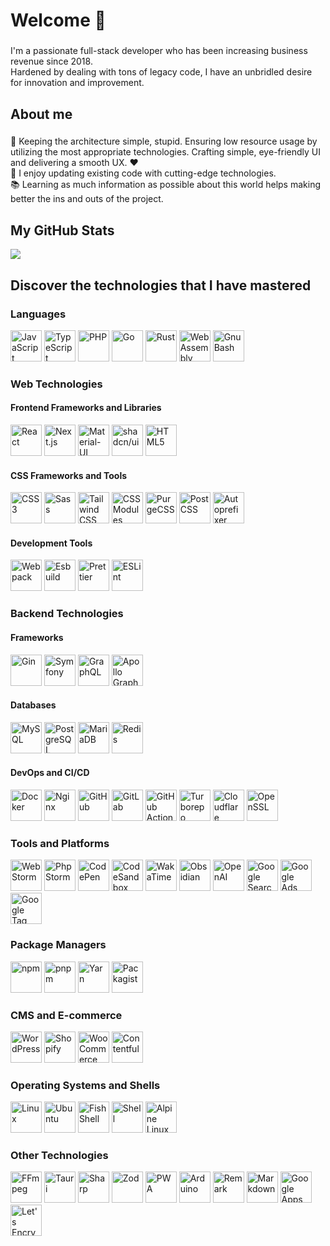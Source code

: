 <h1 align="left">Welcome 👋</h1>

###

<p align="left">I'm a passionate full-stack developer who has been increasing business revenue since 2018. <br/>Hardened by dealing with tons of legacy code, I have an unbridled desire for innovation and improvement.</p>

###

<h2 align="left">About me</h2>

###

<p align="left">🎯 Keeping the architecture simple, stupid. Ensuring low resource usage by utilizing the most appropriate technologies. Crafting simple, eye-friendly UI and delivering a smooth UX. ❤️<br>🎲 I enjoy updating existing code with cutting-edge technologies.<br>📚  Learning as much information as possible about this world helps making better the ins and outs of the project.</p>

###
<h2 align="left">My GitHub Stats</h2>
  <img src="https://github-readme-stats.vercel.app/api?username=l-you&show_icons=true&hide=stars&show=reviews,discussions_started,discussions_answered,prs_merged,prs_merged_percentage&include_all_commits=true&theme=dark" />


###

<h2 align="left">Discover the technologies that I have mastered</h2>

###

<div>
  <h3>Languages</h3>
  <div>
    <picture>
      <source srcset="https://cdn.simpleicons.org/javascript/dark" media="(prefers-color-scheme: light)">
      <source srcset="https://cdn.simpleicons.org/javascript/white" media="(prefers-color-scheme: dark)">
      <img height="50" width="50" src="https://cdn.simpleicons.org/javascript/dark" alt="JavaScript">
    </picture>
    <picture>
      <source srcset="https://cdn.simpleicons.org/typescript/dark" media="(prefers-color-scheme: light)">
      <source srcset="https://cdn.simpleicons.org/typescript/white" media="(prefers-color-scheme: dark)">
      <img height="50" width="50" src="https://cdn.simpleicons.org/typescript/dark" alt="TypeScript">
    </picture>
    <picture>
      <source srcset="https://cdn.simpleicons.org/php/dark" media="(prefers-color-scheme: light)">
      <source srcset="https://cdn.simpleicons.org/php/white" media="(prefers-color-scheme: dark)">
      <img height="50" width="50" src="https://cdn.simpleicons.org/php/dark" alt="PHP">
    </picture>
    <picture>
      <source srcset="https://cdn.simpleicons.org/go/dark" media="(prefers-color-scheme: light)">
      <source srcset="https://cdn.simpleicons.org/go/white" media="(prefers-color-scheme: dark)">
      <img height="50" width="50" src="https://cdn.simpleicons.org/go/dark" alt="Go">
    </picture>
    <picture>
      <source srcset="https://cdn.simpleicons.org/rust/dark" media="(prefers-color-scheme: light)">
      <source srcset="https://cdn.simpleicons.org/rust/white" media="(prefers-color-scheme: dark)">
      <img height="50" width="50" src="https://cdn.simpleicons.org/rust/dark" alt="Rust">
    </picture>
    <picture>
      <source srcset="https://cdn.simpleicons.org/webassembly/dark" media="(prefers-color-scheme: light)">
      <source srcset="https://cdn.simpleicons.org/webassembly/white" media="(prefers-color-scheme: dark)">
      <img height="50" width="50" src="https://cdn.simpleicons.org/webassembly/dark" alt="WebAssembly">
    </picture>
    <picture>
      <source srcset="https://cdn.simpleicons.org/gnubash/dark" media="(prefers-color-scheme: light)">
      <source srcset="https://cdn.simpleicons.org/gnubash/white" media="(prefers-color-scheme: dark)">
      <img height="50" width="50" src="https://cdn.simpleicons.org/gnubash/dark" alt="Gnu Bash">
    </picture>
  </div>
</div>
<div>
  <h3>Web Technologies</h3>
  <div>
    <h4>Frontend Frameworks and Libraries</h4>
    <div>
      <picture>
        <source srcset="https://cdn.simpleicons.org/react/dark" media="(prefers-color-scheme: light)">
        <source srcset="https://cdn.simpleicons.org/react/white" media="(prefers-color-scheme: dark)">
        <img height="50" width="50" src="https://cdn.simpleicons.org/react/dark" alt="React">
      </picture>
      <picture>
        <source srcset="https://cdn.simpleicons.org/nextdotjs/dark" media="(prefers-color-scheme: light)">
        <source srcset="https://cdn.simpleicons.org/nextdotjs/white" media="(prefers-color-scheme: dark)">
        <img height="50" width="50" src="https://cdn.simpleicons.org/nextdotjs/dark" alt="Next.js">
      </picture>
      <picture>
        <source srcset="https://cdn.simpleicons.org/mui/dark" media="(prefers-color-scheme: light)">
        <source srcset="https://cdn.simpleicons.org/mui/white" media="(prefers-color-scheme: dark)">
        <img height="50" width="50" src="https://cdn.simpleicons.org/mui/dark" alt="Material-UI">
      </picture>
      <picture>
        <source srcset="https://cdn.simpleicons.org/shadcnui/dark" media="(prefers-color-scheme: light)">
        <source srcset="https://cdn.simpleicons.org/shadcnui/white" media="(prefers-color-scheme: dark)">
        <img height="50" width="50" src="https://cdn.simpleicons.org/shadcnui/dark" alt="shadcn/ui">
      </picture>
        <picture>
      <source srcset="https://cdn.simpleicons.org/html5/dark" media="(prefers-color-scheme: light)">
      <source srcset="https://cdn.simpleicons.org/html5/white" media="(prefers-color-scheme: dark)">
      <img height="50" width="50" src="https://cdn.simpleicons.org/html5/dark" alt="HTML5">
    </picture>
    </div>
  </div>
  <div>
    <h4>CSS Frameworks and Tools</h4>
    <div>
      <picture>
        <source srcset="https://cdn.simpleicons.org/css3/dark" media="(prefers-color-scheme: light)">
        <source srcset="https://cdn.simpleicons.org/css3/white" media="(prefers-color-scheme: dark)">
        <img height="50" width="50" src="https://cdn.simpleicons.org/css3/dark" alt="CSS3">
      </picture>
      <picture>
        <source srcset="https://cdn.simpleicons.org/sass/dark" media="(prefers-color-scheme: light)">
        <source srcset="https://cdn.simpleicons.org/sass/white" media="(prefers-color-scheme: dark)">
        <img height="50" width="50" src="https://cdn.simpleicons.org/sass/dark" alt="Sass">
      </picture>
      <picture>
        <source srcset="https://cdn.simpleicons.org/tailwindcss/dark" media="(prefers-color-scheme: light)">
        <source srcset="https://cdn.simpleicons.org/tailwindcss/white" media="(prefers-color-scheme: dark)">
        <img height="50" width="50" src="https://cdn.simpleicons.org/tailwindcss/dark" alt="Tailwind CSS">
      </picture>
      <picture>
        <source srcset="https://cdn.simpleicons.org/cssmodules/dark" media="(prefers-color-scheme: light)">
        <source srcset="https://cdn.simpleicons.org/cssmodules/white" media="(prefers-color-scheme: dark)">
        <img height="50" width="50" src="https://cdn.simpleicons.org/cssmodules/dark" alt="CSS Modules">
      </picture>
      <picture>
        <source srcset="https://cdn.simpleicons.org/purgecss/dark" media="(prefers-color-scheme: light)">
        <source srcset="https://cdn.simpleicons.org/purgecss/white" media="(prefers-color-scheme: dark)">
        <img height="50" width="50" src="https://cdn.simpleicons.org/purgecss/dark" alt="PurgeCSS">
      </picture>
      <picture>
        <source srcset="https://cdn.simpleicons.org/postcss/dark" media="(prefers-color-scheme: light)">
        <source srcset="https://cdn.simpleicons.org/postcss/white" media="(prefers-color-scheme: dark)">
        <img height="50" width="50" src="https://cdn.simpleicons.org/postcss/dark" alt="PostCSS">
      </picture>
      <picture>
        <source srcset="https://cdn.simpleicons.org/autoprefixer/dark" media="(prefers-color-scheme: light)">
        <source srcset="https://cdn.simpleicons.org/autoprefixer/white" media="(prefers-color-scheme: dark)">
        <img height="50" width="50" src="https://cdn.simpleicons.org/autoprefixer/dark" alt="Autoprefixer">
      </picture>
    </div>
  </div>
  <div>
    <h4>Development Tools</h4>
    <div>
      <picture>
        <source srcset="https://cdn.simpleicons.org/webpack/dark" media="(prefers-color-scheme: light)">
        <source srcset="https://cdn.simpleicons.org/webpack/white" media="(prefers-color-scheme: dark)">
        <img height="50" width="50" src="https://cdn.simpleicons.org/webpack/dark" alt="Webpack">
      </picture>
      <picture>
        <source srcset="https://cdn.simpleicons.org/esbuild/dark" media="(prefers-color-scheme: light)">
        <source srcset="https://cdn.simpleicons.org/esbuild/white" media="(prefers-color-scheme: dark)">
        <img height="50" width="50" src="https://cdn.simpleicons.org/esbuild/dark" alt="Esbuild">
      </picture>
      <picture>
        <source srcset="https://cdn.simpleicons.org/prettier/dark" media="(prefers-color-scheme: light)">
        <source srcset="https://cdn.simpleicons.org/prettier/white" media="(prefers-color-scheme: dark)">
        <img height="50" width="50" src="https://cdn.simpleicons.org/prettier/dark" alt="Prettier">
      </picture>
      <picture>
        <source srcset="https://cdn.simpleicons.org/eslint/dark" media="(prefers-color-scheme: light)">
        <source srcset="https://cdn.simpleicons.org/eslint/white" media="(prefers-color-scheme: dark)">
        <img height="50" width="50" src="https://cdn.simpleicons.org/eslint/dark" alt="ESLint">
      </picture>
    </div>
  </div>
</div>
<div>
  <h3>Backend Technologies</h3>
  <div>
    <h4>Frameworks</h4>
    <div>
      <picture>
        <source srcset="https://cdn.simpleicons.org/gin/dark" media="(prefers-color-scheme: light)">
        <source srcset="https://cdn.simpleicons.org/gin/white" media="(prefers-color-scheme: dark)">
        <img height="50" width="50" src="https://cdn.simpleicons.org/gin/dark" alt="Gin">
      </picture>
      <picture>
        <source srcset="https://cdn.simpleicons.org/symfony/dark" media="(prefers-color-scheme: light)">
        <source srcset="https://cdn.simpleicons.org/symfony/white" media="(prefers-color-scheme: dark)">
        <img height="50" width="50" src="https://cdn.simpleicons.org/symfony/dark" alt="Symfony">
      </picture>
      <picture>
        <source srcset="https://cdn.simpleicons.org/graphql/dark" media="(prefers-color-scheme: light)">
        <source srcset="https://cdn.simpleicons.org/graphql/white" media="(prefers-color-scheme: dark)">
        <img height="50" width="50" src="https://cdn.simpleicons.org/graphql/dark" alt="GraphQL">
      </picture>
      <picture>
        <source srcset="https://cdn.simpleicons.org/apollographql/dark" media="(prefers-color-scheme: light)">
        <source srcset="https://cdn.simpleicons.org/apollographql/white" media="(prefers-color-scheme: dark)">
        <img height="50" width="50" src="https://cdn.simpleicons.org/apollographql/dark" alt="Apollo GraphQL">
      </picture>
    </div>
  </div>
  <div>
    <h4>Databases</h4>
    <div>
      <picture>
        <source srcset="https://cdn.simpleicons.org/mysql/dark" media="(prefers-color-scheme: light)">
        <source srcset="https://cdn.simpleicons.org/mysql/white" media="(prefers-color-scheme: dark)">
        <img height="50" width="50" src="https://cdn.simpleicons.org/mysql/dark" alt="MySQL">
      </picture>
      <picture>
        <source srcset="https://cdn.simpleicons.org/postgresql/dark" media="(prefers-color-scheme: light)">
        <source srcset="https://cdn.simpleicons.org/postgresql/white" media="(prefers-color-scheme: dark)">
        <img height="50" width="50" src="https://cdn.simpleicons.org/postgresql/dark" alt="PostgreSQL">
      </picture>
      <picture>
        <source srcset="https://cdn.simpleicons.org/mariadb/dark" media="(prefers-color-scheme: light)">
        <source srcset="https://cdn.simpleicons.org/mariadb/white" media="(prefers-color-scheme: dark)">
        <img height="50" width="50" src="https://cdn.simpleicons.org/mariadb/dark" alt="MariaDB">
      </picture>
      <picture>
        <source srcset="https://cdn.simpleicons.org/redis/dark" media="(prefers-color-scheme: light)">
        <source srcset="https://cdn.simpleicons.org/redis/white" media="(prefers-color-scheme: dark)">
        <img height="50" width="50" src="https://cdn.simpleicons.org/redis/dark" alt="Redis">
      </picture>
    </div>
  </div>
  <div>
    <h4>DevOps and CI/CD</h4>
    <div>
      <picture>
        <source srcset="https://cdn.simpleicons.org/docker/dark" media="(prefers-color-scheme: light)">
        <source srcset="https://cdn.simpleicons.org/docker/white" media="(prefers-color-scheme: dark)">
        <img height="50" width="50" src="https://cdn.simpleicons.org/docker/dark" alt="Docker">
      </picture>
      <picture>
        <source srcset="https://cdn.simpleicons.org/nginx/dark" media="(prefers-color-scheme: light)">
        <source srcset="https://cdn.simpleicons.org/nginx/white" media="(prefers-color-scheme: dark)">
        <img height="50" width="50" src="https://cdn.simpleicons.org/nginx/dark" alt="Nginx">
      </picture>
      <picture>
        <source srcset="https://cdn.simpleicons.org/github/dark" media="(prefers-color-scheme: light)">
        <source srcset="https://cdn.simpleicons.org/github/white" media="(prefers-color-scheme: dark)">
        <img height="50" width="50" src="https://cdn.simpleicons.org/github/dark" alt="GitHub">
      </picture>
      <picture>
        <source srcset="https://cdn.simpleicons.org/gitlab/dark" media="(prefers-color-scheme: light)">
        <source srcset="https://cdn.simpleicons.org/gitlab/white" media="(prefers-color-scheme: dark)">
        <img height="50" width="50" src="https://cdn.simpleicons.org/gitlab/dark" alt="GitLab">
      </picture>
      <picture>
        <source srcset="https://cdn.simpleicons.org/githubactions/dark" media="(prefers-color-scheme: light)">
        <source srcset="https://cdn.simpleicons.org/githubactions/white" media="(prefers-color-scheme: dark)">
        <img height="50" width="50" src="https://cdn.simpleicons.org/githubactions/dark" alt="GitHub Actions">
      </picture>
      <picture>
        <source srcset="https://cdn.simpleicons.org/turborepo/dark" media="(prefers-color-scheme: light)">
        <source srcset="https://cdn.simpleicons.org/turborepo/white" media="(prefers-color-scheme: dark)">
        <img height="50" width="50" src="https://cdn.simpleicons.org/turborepo/dark" alt="Turborepo">
      </picture>
      <picture>
        <source srcset="https://cdn.simpleicons.org/cloudflare/dark" media="(prefers-color-scheme: light)">
        <source srcset="https://cdn.simpleicons.org/cloudflare/white" media="(prefers-color-scheme: dark)">
        <img height="50" width="50" src="https://cdn.simpleicons.org/cloudflare/dark" alt="Cloudflare">
      </picture>
      <picture>
        <source srcset="https://cdn.simpleicons.org/openssl/dark" media="(prefers-color-scheme: light)">
        <source srcset="https://cdn.simpleicons.org/openssl/white" media="(prefers-color-scheme: dark)">
        <img height="50" width="50" src="https://cdn.simpleicons.org/openssl/dark" alt="OpenSSL">
      </picture>
    </div>
  </div>
</div>
<div>
  <h3>Tools and Platforms</h3>
  <div>
    <picture>
      <source srcset="https://cdn.simpleicons.org/webstorm/dark" media="(prefers-color-scheme: light)">
      <source srcset="https://cdn.simpleicons.org/webstorm/white" media="(prefers-color-scheme: dark)">
      <img height="50" width="50" src="https://cdn.simpleicons.org/webstorm/dark" alt="WebStorm">
    </picture>
    <picture>
      <source srcset="https://cdn.simpleicons.org/phpstorm/dark" media="(prefers-color-scheme: light)">
      <source srcset="https://cdn.simpleicons.org/phpstorm/white" media="(prefers-color-scheme: dark)">
      <img height="50" width="50" src="https://cdn.simpleicons.org/phpstorm/dark" alt="PhpStorm">
    </picture>
    <picture>
      <source srcset="https://cdn.simpleicons.org/codepen/dark" media="(prefers-color-scheme: light)">
      <source srcset="https://cdn.simpleicons.org/codepen/white" media="(prefers-color-scheme: dark)">
      <img height="50" width="50" src="https://cdn.simpleicons.org/codepen/dark" alt="CodePen">
    </picture>
    <picture>
      <source srcset="https://cdn.simpleicons.org/codesandbox/dark" media="(prefers-color-scheme: light)">
      <source srcset="https://cdn.simpleicons.org/codesandbox/white" media="(prefers-color-scheme: dark)">
      <img height="50" width="50" src="https://cdn.simpleicons.org/codesandbox/dark" alt="CodeSandbox">
    </picture>
    <picture>
      <source srcset="https://cdn.simpleicons.org/wakatime/dark" media="(prefers-color-scheme: light)">
      <source srcset="https://cdn.simpleicons.org/wakatime/white" media="(prefers-color-scheme: dark)">
      <img height="50" width="50" src="https://cdn.simpleicons.org/wakatime/dark" alt="WakaTime">
    </picture>
    <picture>
      <source srcset="https://cdn.simpleicons.org/obsidian/dark" media="(prefers-color-scheme: light)">
      <source srcset="https://cdn.simpleicons.org/obsidian/white" media="(prefers-color-scheme: dark)">
      <img height="50" width="50" src="https://cdn.simpleicons.org/obsidian/dark" alt="Obsidian">
    </picture>
    <picture>
      <source srcset="https://cdn.simpleicons.org/openai/dark" media="(prefers-color-scheme: light)">
      <source srcset="https://cdn.simpleicons.org/openai/white" media="(prefers-color-scheme: dark)">
      <img height="50" width="50" src="https://cdn.simpleicons.org/openai/dark" alt="OpenAI">
    </picture>
    <picture>
      <source srcset="https://cdn.simpleicons.org/googlesearchconsole/dark" media="(prefers-color-scheme: light)">
      <source srcset="https://cdn.simpleicons.org/googlesearchconsole/white" media="(prefers-color-scheme: dark)">
      <img height="50" width="50" src="https://cdn.simpleicons.org/googlesearchconsole/dark" alt="Google Search Console">
    </picture>
    <picture>
      <source srcset="https://cdn.simpleicons.org/googleads/dark" media="(prefers-color-scheme: light)">
      <source srcset="https://cdn.simpleicons.org/googleads/white" media="(prefers-color-scheme: dark)">
      <img height="50" width="50" src="https://cdn.simpleicons.org/googleads/dark" alt="Google Ads">
    </picture>
    <picture>
      <source srcset="https://cdn.simpleicons.org/googletagmanager/dark" media="(prefers-color-scheme: light)">
      <source srcset="https://cdn.simpleicons.org/googletagmanager/white" media="(prefers-color-scheme: dark)">
      <img height="50" width="50" src="https://cdn.simpleicons.org/googletagmanager/dark" alt="Google Tag Manager">
    </picture>
  </div>
</div>
<div>
  <h3>Package Managers</h3>
  <div>
    <picture>
      <source srcset="https://cdn.simpleicons.org/npm/dark" media="(prefers-color-scheme: light)">
      <source srcset="https://cdn.simpleicons.org/npm/white" media="(prefers-color-scheme: dark)">
      <img height="50" width="50" src="https://cdn.simpleicons.org/npm/dark" alt="npm">
    </picture>
    <picture>
      <source srcset="https://cdn.simpleicons.org/pnpm/dark" media="(prefers-color-scheme: light)">
      <source srcset="https://cdn.simpleicons.org/pnpm/white" media="(prefers-color-scheme: dark)">
      <img height="50" width="50" src="https://cdn.simpleicons.org/pnpm/dark" alt="pnpm">
    </picture>
    <picture>
      <source srcset="https://cdn.simpleicons.org/yarn/dark" media="(prefers-color-scheme: light)">
      <source srcset="https://cdn.simpleicons.org/yarn/white" media="(prefers-color-scheme: dark)">
      <img height="50" width="50" src="https://cdn.simpleicons.org/yarn/dark" alt="Yarn">
    </picture>
    <picture>
      <source srcset="https://cdn.simpleicons.org/packagist/dark" media="(prefers-color-scheme: light)">
      <source srcset="https://cdn.simpleicons.org/packagist/white" media="(prefers-color-scheme: dark)">
      <img height="50" width="50" src="https://cdn.simpleicons.org/packagist/dark" alt="Packagist">
    </picture>
  </div>
</div>
<div>
  <h3>CMS and E-commerce</h3>
  <div>
    <picture>
      <source srcset="https://cdn.simpleicons.org/wordpress/dark" media="(prefers-color-scheme: light)">
      <source srcset="https://cdn.simpleicons.org/wordpress/white" media="(prefers-color-scheme: dark)">
      <img height="50" width="50" src="https://cdn.simpleicons.org/wordpress/dark" alt="WordPress">
    </picture>
    <picture>
      <source srcset="https://cdn.simpleicons.org/shopify/dark" media="(prefers-color-scheme: light)">
      <source srcset="https://cdn.simpleicons.org/shopify/white" media="(prefers-color-scheme: dark)">
      <img height="50" width="50" src="https://cdn.simpleicons.org/shopify/dark" alt="Shopify">
    </picture>
    <picture>
      <source srcset="https://cdn.simpleicons.org/woocommerce/dark" media="(prefers-color-scheme: light)">
      <source srcset="https://cdn.simpleicons.org/woocommerce/white" media="(prefers-color-scheme: dark)">
      <img height="50" width="50" src="https://cdn.simpleicons.org/woocommerce/dark" alt="WooCommerce">
    </picture>
    <picture>
      <source srcset="https://cdn.simpleicons.org/contentful/dark" media="(prefers-color-scheme: light)">
      <source srcset="https://cdn.simpleicons.org/contentful/white" media="(prefers-color-scheme: dark)">
      <img height="50" width="50" src="https://cdn.simpleicons.org/contentful/dark" alt="Contentful">
    </picture>
  </div>
</div>
<div>
  <h3>Operating Systems and Shells</h3>
  <div>
    <picture>
      <source srcset="https://cdn.simpleicons.org/linux/dark" media="(prefers-color-scheme: light)">
      <source srcset="https://cdn.simpleicons.org/linux/white" media="(prefers-color-scheme: dark)">
      <img height="50" width="50" src="https://cdn.simpleicons.org/linux/dark" alt="Linux">
    </picture>
    <picture>
      <source srcset="https://cdn.simpleicons.org/ubuntu/dark" media="(prefers-color-scheme: light)">
      <source srcset="https://cdn.simpleicons.org/ubuntu/white" media="(prefers-color-scheme: dark)">
      <img height="50" width="50" src="https://cdn.simpleicons.org/ubuntu/dark" alt="Ubuntu">
    </picture>
    <picture>
      <source srcset="https://cdn.simpleicons.org/fishshell/dark" media="(prefers-color-scheme: light)">
      <source srcset="https://cdn.simpleicons.org/fishshell/white" media="(prefers-color-scheme: dark)">
      <img height="50" width="50" src="https://cdn.simpleicons.org/fishshell/dark" alt="Fish Shell">
    </picture>
    <picture>
      <source srcset="https://cdn.simpleicons.org/shell/dark" media="(prefers-color-scheme: light)">
      <source srcset="https://cdn.simpleicons.org/shell/white" media="(prefers-color-scheme: dark)">
      <img height="50" width="50" src="https://cdn.simpleicons.org/shell/dark" alt="Shell">
    </picture>
    <picture>
      <source srcset="https://cdn.simpleicons.org/alpinelinux/dark" media="(prefers-color-scheme: light)">
        <source srcset="https://cdn.simpleicons.org/alpinelinux/white" media="(prefers-color-scheme: dark)">
        <img height="50" width="50" src="https://cdn.simpleicons.org/alpinelinux/dark" alt="Alpine Linux">
      </picture>
  </div>
</div>
<div>
  <h3>Other Technologies</h3>
  <div>
    <picture>
      <source srcset="https://cdn.simpleicons.org/ffmpeg/dark" media="(prefers-color-scheme: light)">
      <source srcset="https://cdn.simpleicons.org/ffmpeg/white" media="(prefers-color-scheme: dark)">
      <img height="50" width="50" src="https://cdn.simpleicons.org/ffmpeg/dark" alt="FFmpeg">
    </picture>
    <picture>
      <source srcset="https://cdn.simpleicons.org/tauri/dark" media="(prefers-color-scheme: light)">
      <source srcset="https://cdn.simpleicons.org/tauri/white" media="(prefers-color-scheme: dark)">
      <img height="50" width="50" src="https://cdn.simpleicons.org/tauri/dark" alt="Tauri">
    </picture>
    <picture>
      <source srcset="https://cdn.simpleicons.org/sharp/dark" media="(prefers-color-scheme: light)">
      <source srcset="https://cdn.simpleicons.org/sharp/white" media="(prefers-color-scheme: dark)">
      <img height="50" width="50" src="https://cdn.simpleicons.org/sharp/dark" alt="Sharp">
    </picture>
    <picture>
      <source srcset="https://cdn.simpleicons.org/zod/dark" media="(prefers-color-scheme: light)">
      <source srcset="https://cdn.simpleicons.org/zod/white" media="(prefers-color-scheme: dark)">
      <img height="50" width="50" src="https://cdn.simpleicons.org/zod/dark" alt="Zod">
    </picture>
    <picture>
      <source srcset="https://cdn.simpleicons.org/pwa/dark" media="(prefers-color-scheme: light)">
      <source srcset="https://cdn.simpleicons.org/pwa/white" media="(prefers-color-scheme: dark)">
      <img height="50" width="50" src="https://cdn.simpleicons.org/pwa/dark" alt="PWA">
    </picture>
    <picture>
      <source srcset="https://cdn.simpleicons.org/arduino/dark" media="(prefers-color-scheme: light)">
      <source srcset="https://cdn.simpleicons.org/arduino/white" media="(prefers-color-scheme: dark)">
      <img height="50" width="50" src="https://cdn.simpleicons.org/arduino/dark" alt="Arduino">
    </picture>
    <picture>
      <source srcset="https://cdn.simpleicons.org/remark/dark" media="(prefers-color-scheme: light)">
      <source srcset="https://cdn.simpleicons.org/remark/white" media="(prefers-color-scheme: dark)">
      <img height="50" width="50" src="https://cdn.simpleicons.org/remark/dark" alt="Remark">
    </picture>
    <picture>
      <source srcset="https://cdn.simpleicons.org/markdown/dark" media="(prefers-color-scheme: light)">
      <source srcset="https://cdn.simpleicons.org/markdown/white" media="(prefers-color-scheme: dark)">
      <img height="50" width="50" src="https://cdn.simpleicons.org/markdown/dark" alt="Markdown">
    </picture>
    <picture>
      <source srcset="https://cdn.simpleicons.org/googleappsscript/dark" media="(prefers-color-scheme: light)">
      <source srcset="https://cdn.simpleicons.org/googleappsscript/white" media="(prefers-color-scheme: dark)">
      <img height="50" width="50" src="https://cdn.simpleicons.org/googleappsscript/dark" alt="Google Apps Script">
    </picture>
      <picture>
      <source srcset="https://cdn.simpleicons.org/letsencrypt" media="(prefers-color-scheme: light)">
      <source srcset="https://cdn.simpleicons.org/letsencrypt/white" media="(prefers-color-scheme: dark)">
      <img height="50" width="50" src="https://cdn.simpleicons.org/letsencrypt" alt="Let's Encrypt">
    </picture>
  </div>
</div>



